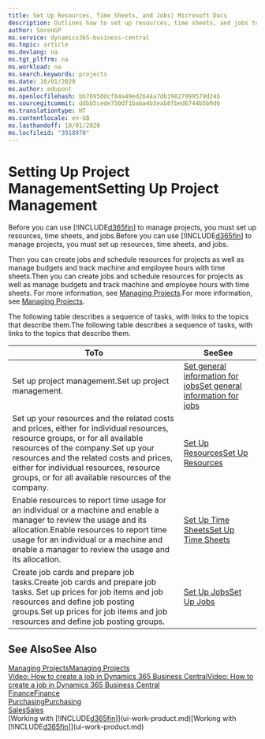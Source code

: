 ```yaml
---
title: Set Up Resources, Time Sheets, and Jobs| Microsoft Docs
description: Outlines how to set up resources, time sheets, and jobs to manage projects.
author: SorenGP
ms.service: dynamics365-business-central
ms.topic: article
ms.devlang: na
ms.tgt_pltfrm: na
ms.workload: na
ms.search.keywords: projects
ms.date: 10/01/2020
ms.author: edupont
ms.openlocfilehash: bb76950dcf84a49ed2644a7db19827999579d24b
ms.sourcegitcommit: ddbb5cede750df1baba4b3eab8fbed6744b5b9d6
ms.translationtype: HT
ms.contentlocale: en-GB
ms.lasthandoff: 10/01/2020
ms.locfileid: "3918970"
---
```

# <a name="setting-up-project-management"></a><span data-ttu-id="00ac7-103">Setting Up Project Management</span><span class="sxs-lookup"><span data-stu-id="00ac7-103">Setting Up Project Management</span></span>
<span data-ttu-id="00ac7-104">Before you can use [!INCLUDE[d365fin](includes/d365fin_md.md)] to manage projects, you must set up resources, time sheets, and jobs.</span><span class="sxs-lookup"><span data-stu-id="00ac7-104">Before you can use [!INCLUDE[d365fin](includes/d365fin_md.md)] to manage projects, you must set up resources, time sheets, and jobs.</span></span>

<span data-ttu-id="00ac7-105">Then you can create jobs and schedule resources for projects as well as manage budgets and track machine and employee hours with time sheets.</span><span class="sxs-lookup"><span data-stu-id="00ac7-105">Then you can create jobs and schedule resources for projects as well as manage budgets and track machine and employee hours with time sheets.</span></span> <span data-ttu-id="00ac7-106">For more information, see [Managing Projects](projects-manage-projects.md).</span><span class="sxs-lookup"><span data-stu-id="00ac7-106">For more information, see [Managing Projects](projects-manage-projects.md).</span></span>  

<span data-ttu-id="00ac7-107">The following table describes a sequence of tasks, with links to the topics that describe them.</span><span class="sxs-lookup"><span data-stu-id="00ac7-107">The following table describes a sequence of tasks, with links to the topics that describe them.</span></span>

| <span data-ttu-id="00ac7-108">To</span><span class="sxs-lookup"><span data-stu-id="00ac7-108">To</span></span> | <span data-ttu-id="00ac7-109">See</span><span class="sxs-lookup"><span data-stu-id="00ac7-109">See</span></span> |
| --- | --- |
| <span data-ttu-id="00ac7-110">Set up project management.</span><span class="sxs-lookup"><span data-stu-id="00ac7-110">Set up project management.</span></span>|[<span data-ttu-id="00ac7-111">Set general information for jobs</span><span class="sxs-lookup"><span data-stu-id="00ac7-111">Set general information for jobs</span></span>](projects-how-setup-jobs.md#to-set-general-information-for-jobs)|
| <span data-ttu-id="00ac7-112">Set up your resources and the related costs and prices, either for individual resources, resource groups, or for all available resources of the company.</span><span class="sxs-lookup"><span data-stu-id="00ac7-112">Set up your resources and the related costs and prices, either for individual resources, resource groups, or for all available resources of the company.</span></span> |[<span data-ttu-id="00ac7-113">Set Up Resources</span><span class="sxs-lookup"><span data-stu-id="00ac7-113">Set Up Resources</span></span>](projects-how-setup-resources.md) |
| <span data-ttu-id="00ac7-114">Enable resources to report time usage for an individual or a machine and enable a manager to review the usage and its allocation.</span><span class="sxs-lookup"><span data-stu-id="00ac7-114">Enable resources to report time usage for an individual or a machine and enable a manager to review the usage and its allocation.</span></span> |[<span data-ttu-id="00ac7-115">Set Up Time Sheets</span><span class="sxs-lookup"><span data-stu-id="00ac7-115">Set Up Time Sheets</span></span>](projects-how-setup-time-sheets.md) |
| <span data-ttu-id="00ac7-116">Create job cards and prepare job tasks.</span><span class="sxs-lookup"><span data-stu-id="00ac7-116">Create job cards and prepare job tasks.</span></span> <span data-ttu-id="00ac7-117">Set up prices for job items and job resources and define job posting groups.</span><span class="sxs-lookup"><span data-stu-id="00ac7-117">Set up prices for job items and job resources and define job posting groups.</span></span> |[<span data-ttu-id="00ac7-118">Set Up Jobs</span><span class="sxs-lookup"><span data-stu-id="00ac7-118">Set Up Jobs</span></span>](projects-how-setup-jobs.md) |

## <a name="see-also"></a><span data-ttu-id="00ac7-119">See Also</span><span class="sxs-lookup"><span data-stu-id="00ac7-119">See Also</span></span>

[<span data-ttu-id="00ac7-120">Managing Projects</span><span class="sxs-lookup"><span data-stu-id="00ac7-120">Managing Projects</span></span>](projects-manage-projects.md)  
[<span data-ttu-id="00ac7-121">Video: How to create a job in Dynamics 365 Business Central</span><span class="sxs-lookup"><span data-stu-id="00ac7-121">Video: How to create a job in Dynamics 365 Business Central</span></span>](https://www.youtube.com/watch?v=VqaPWr7BWmw)  
[<span data-ttu-id="00ac7-122">Finance</span><span class="sxs-lookup"><span data-stu-id="00ac7-122">Finance</span></span>](finance.md)  
[<span data-ttu-id="00ac7-123">Purchasing</span><span class="sxs-lookup"><span data-stu-id="00ac7-123">Purchasing</span></span>](purchasing-manage-purchasing.md)  
[<span data-ttu-id="00ac7-124">Sales</span><span class="sxs-lookup"><span data-stu-id="00ac7-124">Sales</span></span>](sales-manage-sales.md)  
<span data-ttu-id="00ac7-125">[Working with [!INCLUDE[d365fin](includes/d365fin_md.md)]](ui-work-product.md)</span><span class="sxs-lookup"><span data-stu-id="00ac7-125">[Working with [!INCLUDE[d365fin](includes/d365fin_md.md)]](ui-work-product.md)</span></span>  

